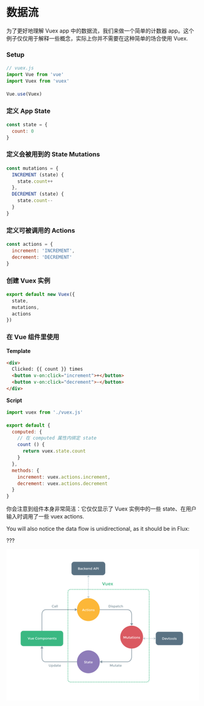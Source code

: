 # 数据流

为了更好地理解 Vuex app 中的数据流，我们来做一个简单的计数器 app。这个例子仅仅用于解释一些概念，实际上你并不需要在这种简单的场合使用 Vuex.

### Setup

``` js
// vuex.js
import Vue from 'vue'
import Vuex from 'vuex'

Vue.use(Vuex)
```

### 定义 App State

``` js
const state = {
  count: 0
}
```

### 定义会被用到的 State Mutations

``` js
const mutations = {
  INCREMENT (state) {
    state.count++
  },
  DECREMENT (state) {
    state.count--
  }
}
```

### 定义可被调用的 Actions

``` js
const actions = {
  increment: 'INCREMENT',
  decrement: 'DECREMENT'
}
```

### 创建 Vuex 实例

``` js
export default new Vuex({
  state,
  mutations,
  actions
})
```

### 在 Vue 组件里使用

**Template**

``` html
<div>
  Clicked: {{ count }} times
  <button v-on:click="increment">+</button>
  <button v-on:click="decrement">-</button>
</div>
```

**Script**

``` js
import vuex from './vuex.js'

export default {
  computed: {
    // 在 computed 属性内绑定 state
    count () {
      return vuex.state.count
    }
  },
  methods: {
    increment: vuex.actions.increment,
    decrement: vuex.actions.decrement
  }
}
```

你会注意到组件本身非常简洁：它仅仅显示了 Vuex 实例中的一些 state、在用户输入时调用了一些 vuex actions.

You will also notice the data flow is unidirectional, as it should be in Flux:

???

<p align="center">
  <img width="700px" src="vuex.png">
</p>
